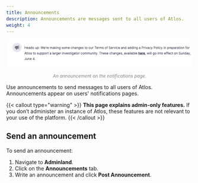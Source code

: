 ```yaml
---
title: Announcements
description: Announcements are messages sent to all users of Atlos.
weight: 4
---
```


![An announcement on the notifications page.](announcement.png)
<p style="text-align: center; margin: 0px; color: grey; font-size:12px;"><i>An announcement on the notifications page.</i></p>

Use announcements to send messages to all users of Atlos. Announcements appear on users' notifications pages.

{{< callout type="warning" >}}
**This page explains admin-only features.**
If you don’t administer an instance of Atlos, these features are not relevant to your use of the platform.
{{< /callout >}}

## Send an announcement
To send an announcement:
1. Navigate to **Adminland**.
2. Click on the **Announcements** tab.
3. Write an announcement and click **Post Announcement**.